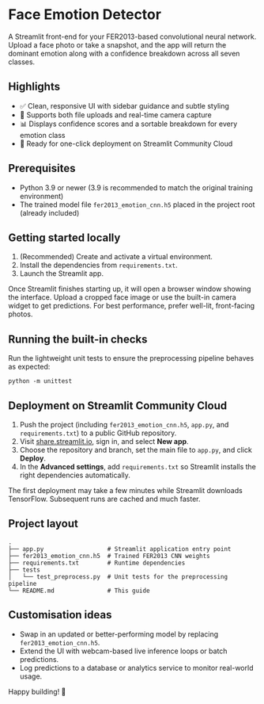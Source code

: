 # Face Emotion Detector

A Streamlit front-end for your FER2013-based convolutional neural network. Upload a face photo or take a snapshot, and the app will return the dominant emotion along with a confidence breakdown across all seven classes.

## Highlights

- ✅ Clean, responsive UI with sidebar guidance and subtle styling
- 🎥 Supports both file uploads and real-time camera capture
- 📊 Displays confidence scores and a sortable breakdown for every emotion class
- 🚀 Ready for one-click deployment on Streamlit Community Cloud

## Prerequisites

- Python 3.9 or newer (3.9 is recommended to match the original training environment)
- The trained model file `fer2013_emotion_cnn.h5` placed in the project root (already included)

## Getting started locally

1. (Recommended) Create and activate a virtual environment.
2. Install the dependencies from `requirements.txt`.
3. Launch the Streamlit app.

Once Streamlit finishes starting up, it will open a browser window showing the interface. Upload a cropped face image or use the built-in camera widget to get predictions. For best performance, prefer well-lit, front-facing photos.

## Running the built-in checks

Run the lightweight unit tests to ensure the preprocessing pipeline behaves as expected:

```
python -m unittest
```

## Deployment on Streamlit Community Cloud

1. Push the project (including `fer2013_emotion_cnn.h5`, `app.py`, and `requirements.txt`) to a public GitHub repository.
2. Visit [share.streamlit.io](https://share.streamlit.io/), sign in, and select **New app**.
3. Choose the repository and branch, set the main file to `app.py`, and click **Deploy**.
4. In the **Advanced settings**, add `requirements.txt` so Streamlit installs the right dependencies automatically.

The first deployment may take a few minutes while Streamlit downloads TensorFlow. Subsequent runs are cached and much faster.

## Project layout

```
.
├── app.py                  # Streamlit application entry point
├── fer2013_emotion_cnn.h5  # Trained FER2013 CNN weights
├── requirements.txt        # Runtime dependencies
├── tests
│   └── test_preprocess.py  # Unit tests for the preprocessing pipeline
└── README.md               # This guide
```

## Customisation ideas

- Swap in an updated or better-performing model by replacing `fer2013_emotion_cnn.h5`.
- Extend the UI with webcam-based live inference loops or batch predictions.
- Log predictions to a database or analytics service to monitor real-world usage.

Happy building! 🎉
